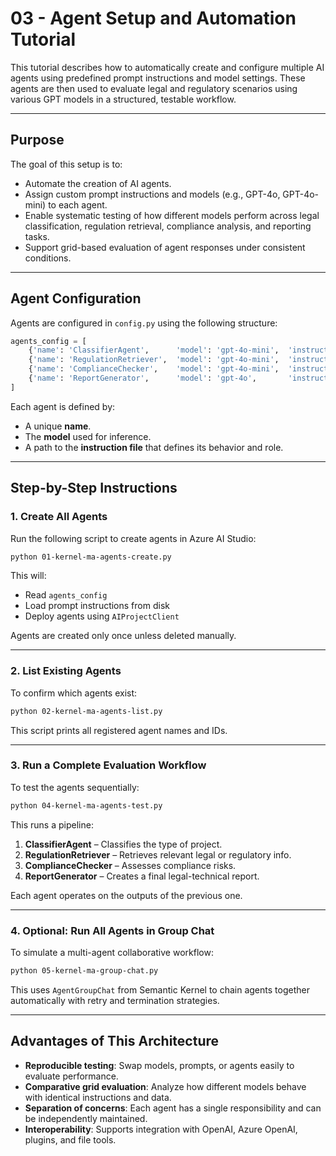 # 03 - Agent Setup and Automation Tutorial

This tutorial describes how to automatically create and configure multiple AI agents using predefined prompt instructions and model settings. These agents are then used to evaluate legal and regulatory scenarios using various GPT models in a structured, testable workflow.

---

## Purpose

The goal of this setup is to:

- Automate the creation of AI agents.
- Assign custom prompt instructions and models (e.g., GPT-4o, GPT-4o-mini) to each agent.
- Enable systematic testing of how different models perform across legal classification, regulation retrieval, compliance analysis, and reporting tasks.
- Support grid-based evaluation of agent responses under consistent conditions.

---

## Agent Configuration

Agents are configured in `config.py` using the following structure:

```python
agents_config = [
    {'name': 'ClassifierAgent',      'model': 'gpt-4o-mini',  'instructions': DIR_ROOT / "prompts/v2/1_ClassifierAgentPrompt.md"},
    {'name': 'RegulationRetriever',  'model': 'gpt-4o-mini',  'instructions': DIR_ROOT / "prompts/v2/2_RegulationRetrieverAgentPrompt.md"},
    {'name': 'ComplianceChecker',    'model': 'gpt-4o-mini',  'instructions': DIR_ROOT / "prompts/v2/3_ComplianceCheckerAgentPrompt.md"},
    {'name': 'ReportGenerator',      'model': 'gpt-4o',       'instructions': DIR_ROOT / "prompts/v2/4_ReportGeneratorAgentPrompt.md"},
]
```

Each agent is defined by:

- A unique **name**.
- The **model** used for inference.
- A path to the **instruction file** that defines its behavior and role.

---

## Step-by-Step Instructions

### 1. Create All Agents

Run the following script to create agents in Azure AI Studio:

```bash
python 01-kernel-ma-agents-create.py
```

This will:

- Read `agents_config`
- Load prompt instructions from disk
- Deploy agents using `AIProjectClient`

Agents are created only once unless deleted manually.

---

### 2. List Existing Agents

To confirm which agents exist:

```bash
python 02-kernel-ma-agents-list.py
```

This script prints all registered agent names and IDs.

---

### 3. Run a Complete Evaluation Workflow

To test the agents sequentially:

```bash
python 04-kernel-ma-agents-test.py
```

This runs a pipeline:

1. **ClassifierAgent** – Classifies the type of project.
2. **RegulationRetriever** – Retrieves relevant legal or regulatory info.
3. **ComplianceChecker** – Assesses compliance risks.
4. **ReportGenerator** – Creates a final legal-technical report.

Each agent operates on the outputs of the previous one.

---

### 4. Optional: Run All Agents in Group Chat

To simulate a multi-agent collaborative workflow:

```bash
python 05-kernel-ma-group-chat.py
```

This uses `AgentGroupChat` from Semantic Kernel to chain agents together automatically with retry and termination strategies.

---

## Advantages of This Architecture

- **Reproducible testing**: Swap models, prompts, or agents easily to evaluate performance.
- **Comparative grid evaluation**: Analyze how different models behave with identical instructions and data.
- **Separation of concerns**: Each agent has a single responsibility and can be independently maintained.
- **Interoperability**: Supports integration with OpenAI, Azure OpenAI, plugins, and file tools.

 
